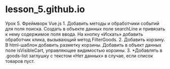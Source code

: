 # lesson_5.github.io
Урок 5. Фреймворк Vue.js 1. Добавить методы и обработчики событий для поля поиска. Создать в объекте данных поле searchLine и привязать к нему содержимое поля ввода. На кнопку «Искать» добавить обработчик клика, вызывающий метод FilterGoods. 2. Добавить корзину. В html-шаблон добавить разметку корзины. Добавить в объект данных поле isVisibleCart, управляющее видимостью корзины. 3. *Добавлять в .goods-list заглушку с текстом «Нет данных» в случае, если список товаров пуст.
